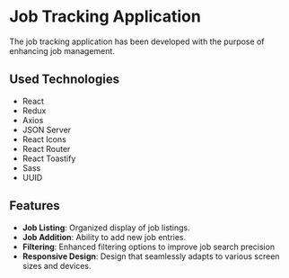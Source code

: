# Job Tracking Application

The job tracking application has been developed with the purpose of enhancing job management.

## Used Technologies

- React
- Redux
- Axios
- JSON Server
- React Icons
- React Router
- React Toastify
- Sass
- UUID 

## Features

- **Job Listing**: Organized display of job listings.
- **Job Addition**: Ability to add new job entries.
- **Filtering**: Enhanced filtering options to improve job search precision
- **Responsive Design**: Design that seamlessly adapts to various screen sizes and devices.
